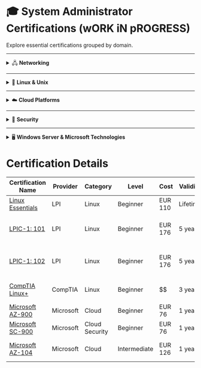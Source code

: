 # 🎓 System Administrator Certifications (wORK iN pROGRESS)

Explore essential certifications grouped by domain.

---

<details>
<summary>🖧 <strong>Networking</strong></summary>

- Cisco Networking Academy: [Networking Basics](https://www.netacad.com/courses/networking-basics?courseLang=en-US)
- Cisco Networking Academy: [Networking Essentials](https://www.netacad.com/courses/networking-essentials?courseLang=en-US)
- CompTIA Network+

</details>

---

<details>
<summary>🐧 <strong>Linux & Unix</strong></summary>

- Red Hat Certified System Administrator (RHCSA)
- LPIC-1: Linux Administrator
- CompTIA Linux+
- SUSE Certified Administrator (SCA)

</details>

---

<details>
<summary>☁️ <strong>Cloud Platforms</strong></summary>

**AWS**
- AWS Certified SysOps Administrator – Associate
- AWS Certified Solutions Architect – Associate

**Microsoft Azure**
- Azure Fundamentals (AZ-900)
- Azure Administrator Associate (AZ-104)

**Google Cloud**
- Google Associate Cloud Engineer
- Google Professional Cloud Architect

</details>

---

<details>
<summary>🔐 <strong>Security</strong></summary>

- CompTIA Security+
- Certified Information Systems Security Professional (CISSP)
- GIAC Security Essentials (GSEC)
- Microsoft SC-900: Security, Compliance, and Identity Fundamentals

</details>

---

<details>
<summary>🖥️ <strong>Windows Server & Microsoft Technologies</strong></summary>

- Windows Server Hybrid Administrator Associate
- Microsoft Certified: Endpoint Administrator (MD-102)
- MCSA (legacy but still useful)

</details>

# Certification Details

| Certification Name                               | Provider         | Category         | Level     | Cost         | Validity                          | Notes                                                    |
|--------------------------------------------------|------------------|------------------|-----------|--------------|-----------------------------------|--------------------------------------|
| [Linux Essentials](https://tinyurl.com/lpi-LE)                               | LPI                | Linux          | Beginner | EUR 110  | Lifetime   | Essential Linux skills               |
| [LPIC-1: 101](https://www.lpi.org/our-certifications/lpic-1-overview)        | LPI                | Linux          | Beginner | EUR 176  | 5 years    | Essential Linux Administrator skills |
| [LPIC-1: 102](https://www.comptia.org/certifications/linux)                  | LPI                | Linux          | Beginner | EUR 176  | 5 years    | Essential Linux Administrator skills |
| [CompTIA Linux+](https://aws.amazon.com/certification/)                      | CompTIA            | Linux          | Beginner | $$       | 3 years    | Vendor-neutral certification         |
| [Microsoft AZ-900](https://learn.microsoft.com/en-us/training/courses/az-900t00)                             | Microsoft          | Cloud          | Beginner | EUR 76   | 1 year     | Azure Fundamentals                       |
| [Microsoft SC-900](https://tinyurl.com/MSSC-900)                             | Microsoft          | Cloud Security          | Beginner | EUR 76   | 1 year     | Cloud Security                       |
| [Microsoft AZ-104](https://tinyurl.com/MS-AZ-104qq)                          | Microsoft          | Cloud            | Intermediate | EUR 126  | 1 year     |  Azure Administrator Associate     |

